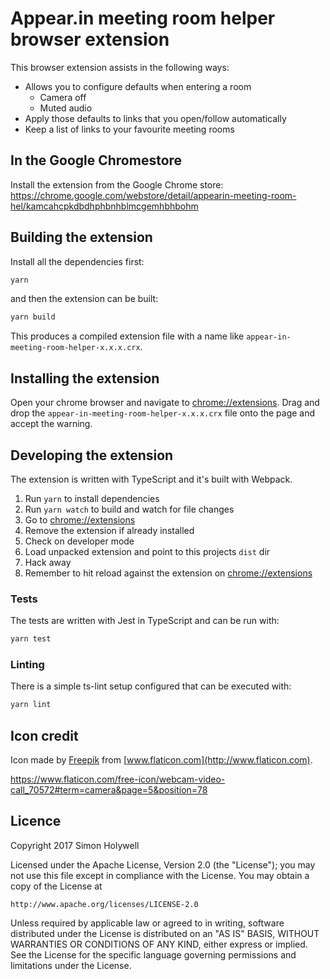 # Appear.in meeting room helper browser extension

This browser extension assists in the following ways:

* Allows you to configure defaults when entering a room
    * Camera off
    * Muted audio
* Apply those defaults to links that you open/follow automatically
* Keep a list of links to your favourite meeting rooms

## In the Google Chromestore

Install the extension from the Google Chrome store:
https://chrome.google.com/webstore/detail/appearin-meeting-room-hel/kamcahcpkdbdhphbnhblmcgemhbhbohm

## Building the extension

Install all the dependencies first:

```bash
yarn
```

and then the extension can be built:

```bash
yarn build
```

This produces a compiled extension file with a name like `appear-in-meeting-room-helper-x.x.x.crx`.

## Installing the extension

Open your chrome browser and navigate to [chrome://extensions](chrome://extensions).
Drag and drop the `appear-in-meeting-room-helper-x.x.x.crx` file onto the page and
accept the warning.

## Developing the extension

The extension is written with TypeScript and it's built with Webpack.

1. Run `yarn` to install dependencies
2. Run `yarn watch` to build and watch for file changes
3. Go to [chrome://extensions](chrome://extensions)
4. Remove the extension if already installed
5. Check on developer mode
6. Load unpacked extension and point to this projects `dist` dir
7. Hack away
8. Remember to hit reload against the extension on [chrome://extensions](chrome://extensions)

### Tests

The tests are written with Jest in TypeScript and can be run with:

```bash
yarn test
```

### Linting

There is a simple ts-lint setup configured that can be executed with:

```bash
yarn lint
```

## Icon credit

Icon made by [Freepik](http://www.freepik.com/) from [www.flaticon.com](http://www.flaticon.com).

https://www.flaticon.com/free-icon/webcam-video-call_70572#term=camera&page=5&position=78

## Licence

Copyright 2017 Simon Holywell

Licensed under the Apache License, Version 2.0 (the "License");
you may not use this file except in compliance with the License.
You may obtain a copy of the License at

    http://www.apache.org/licenses/LICENSE-2.0

Unless required by applicable law or agreed to in writing, software
distributed under the License is distributed on an "AS IS" BASIS,
WITHOUT WARRANTIES OR CONDITIONS OF ANY KIND, either express or implied.
See the License for the specific language governing permissions and
limitations under the License.